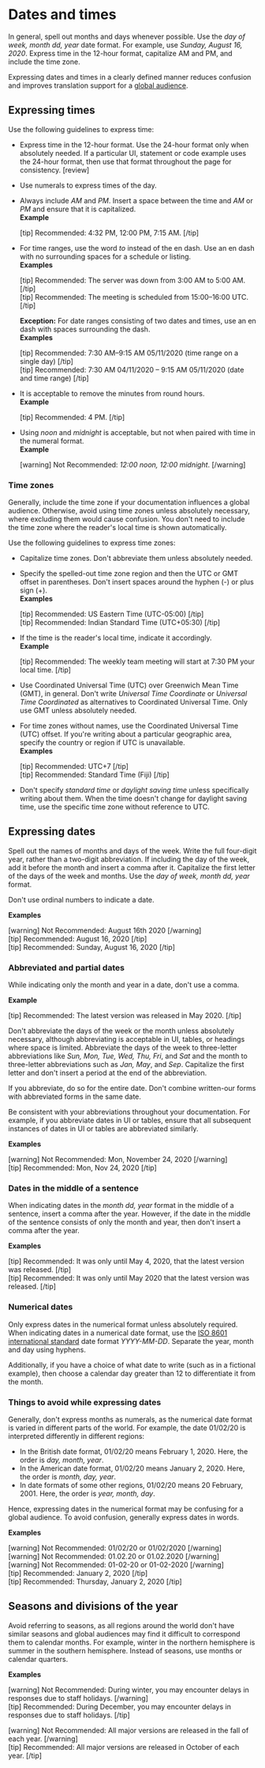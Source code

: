 # Dates and times

In general, spell out months and days whenever possible. Use the *day of week, month dd, year* date format. For example, use *Sunday, August 16, 2020*. Express time in the 12-hour format, capitalize AM and PM, and include the time zone.

Expressing dates and times in a clearly defined manner reduces confusion and improves translation support for a [global audience](/2-document-guidelines/4-global-audience.md).

## Expressing times

Use the following guidelines to express time:
- Express time in the 12-hour format. Use the 24-hour format only when absolutely needed. If a particular UI, statement or code example uses the 24-hour format, then use that format throughout the page for consistency. [review]
- Use numerals to express times of the day.
- Always include *AM* and *PM*. Insert a space between the time and *AM* or *PM* and ensure that it is capitalized.  
  **Example**  

  [tip] Recommended: 4:32 PM, 12:00 PM, 7:15 AM. [/tip]  

- For time ranges, use the word *to* instead of the en dash. Use an en dash with no surrounding spaces for a schedule or listing.  
  **Examples**  

  [tip] Recommended: The server was down from 3:00 AM to 5:00 AM. [/tip]  
  [tip] Recommended: The meeting is scheduled from 15:00–16:00 UTC. [/tip]  

  **Exception:** For date ranges consisting of two dates and times, use an en dash with spaces surrounding the dash.  
  **Examples**  

  [tip] Recommended: 7:30 AM–9:15 AM 05/11/2020 (time range on a single day) [/tip]  
  [tip] Recommended: 7:30 AM 04/11/2020 – 9:15 AM 05/11/2020 (date and time range) [/tip]  
- It is acceptable to remove the minutes from round hours.  
  **Example**  

  [tip] Recommended: 4 PM. [/tip]  
- Using *noon* and *midnight* is acceptable, but not when paired with time in the numeral format.  
  **Example**  

  [warning] Not Recommended: *12:00 noon, 12:00 midnight*. [/warning]  

### Time zones

Generally, include the time zone if your documentation influences a global audience. Otherwise, avoid using time zones unless absolutely necessary, where excluding them would cause confusion. You don't need to include the time zone where the reader's local time is shown automatically.

Use the following guidelines to express time zones:
- Capitalize time zones. Don't abbreviate them unless absolutely needed.
- Specify the spelled-out time zone region and then the UTC or GMT offset in parentheses. Don't insert spaces around the hyphen (-) or plus sign (+).  
  **Examples**  

  [tip] Recommended: US Eastern Time (UTC-05:00) [/tip]  
  [tip] Recommended: Indian Standard Time (UTC+05:30) [/tip]  
- If the time is the reader's local time, indicate it accordingly.  
  **Example**  

  [tip] Recommended: The weekly team meeting will start at 7:30 PM your local time. [/tip]  
- Use Coordinated Universal Time (UTC) over Greenwich Mean Time (GMT), in general. Don't write *Universal Time Coordinate* or *Universal Time Coordinated* as alternatives to Coordinated Universal Time. Only use GMT unless absolutely needed.
- For time zones without names, use the Coordinated Universal Time (UTC) offset. If you're writing about a particular geographic area, specify the country or region if UTC is unavailable.  
  **Examples**  

  [tip] Recommended: UTC+7 [/tip]  
  [tip] Recommended: Standard Time (Fiji) [/tip]    
- Don't specify *standard time* or *daylight saving time* unless specifically writing about them. When the time doesn't change for daylight saving time, use the specific time zone without reference to UTC.

## Expressing dates

Spell out the names of months and days of the week. Write the full four-digit year, rather than a two-digit abbreviation. If including the day of the week, add it before the month and insert a comma after it. Capitalize the first letter of the days of the week and months. Use the *day of week, month dd, year* format.  

Don't use ordinal numbers to indicate a date.

**Examples**  

[warning] Not Recommended: August 16th 2020 [/warning]  
[tip] Recommended: August 16, 2020 [/tip]  
[tip] Recommended: Sunday, August 16, 2020 [/tip]  

### Abbreviated and partial dates

While indicating only the month and year in a date, don't use a comma.

**Example**  

[tip] Recommended: The latest version was released in May 2020. [/tip]  

Don't abbreviate the days of the week or the month unless absolutely necessary, although abbreviating is acceptable in UI, tables, or headings where space is limited. Abbreviate the days of the week to three-letter abbreviations like *Sun, Mon, Tue, Wed, Thu, Fri*, and *Sat* and the month to three-letter abbreviations such as *Jan, May*, and *Sep*. Capitalize the first letter and don't insert a period at the end of the abbreviation.

If you abbreviate, do so for the entire date. Don't combine written-our forms with abbreviated forms in the same date.

Be consistent with your abbreviations throughout your documentation. For example, if you abbreviate dates in UI or tables, ensure that all subsequent instances of dates in UI or tables are abbreviated similarly.

**Examples**  

[warning] Not Recommended: Mon, November 24, 2020 [/warning]  
[tip] Recommended: Mon, Nov 24, 2020 [/tip]  

### Dates in the middle of a sentence

When indicating dates in the *month dd, year* format in the middle of a sentence, insert a comma after the year. However, if the date in the middle of the sentence consists of only the month and year, then don't insert a comma after the year.

**Examples**  

[tip] Recommended: It was only until May 4, 2020, that the latest version was released. [/tip]  
[tip] Recommended: It was only until May 2020 that the latest version was released. [/tip]  

### Numerical dates

Only express dates in the numerical format unless absolutely required. When indicating dates in a numerical date format, use the [ISO 8601 international standard](https://wikipedia.org/wiki/ISO_8601) date format *YYYY-MM-DD*. Separate the year, month and day using hyphens.

Additionally, if you have a choice of what date to write (such as in a fictional example), then choose a calendar day greater than 12 to differentiate it from the month.

### Things to avoid while expressing dates

Generally, don't express months as numerals, as the numerical date format is varied in different parts of the world.
For example, the date 01/02/20 is interpreted differently in different regions:
- In the British date format, 01/02/20 means February 1, 2020. Here, the order is *day, month, year*.
- In the American date format, 01/02/20 means January 2, 2020. Here, the order is *month, day, year*.
- In date formats of some other regions, 01/02/20 means 20 February, 2001. Here, the order is *year, month, day*.

Hence, expressing dates in the numerical format may be confusing for a global audience. To avoid confusion, generally express dates in words.

**Examples**  

[warning] Not Recommended: 01/02/20 or 01/02/2020 [/warning]  
[warning] Not Recommended: 01.02.20 or 01.02.2020 [/warning]  
[warning] Not Recommended: 01-02-20 or 01-02-2020 [/warning]  
[tip] Recommended: January 2, 2020 [/tip]  
[tip] Recommended: Thursday, January 2, 2020 [/tip]  

## Seasons and divisions of the year

Avoid referring to seasons, as all regions around the world don't have similar seasons and global audiences may find it difficult to correspond them to calendar months. For example, winter in the northern hemisphere is summer in the southern hemisphere. Instead of seasons, use months or calendar quarters.

**Examples**  

[warning] Not Recommended: During winter, you may encounter delays in responses due to staff holidays.  [/warning]  
[tip] Recommended: During December, you may encounter delays in responses due to staff holidays. [/tip]  

[warning] Not Recommended: All major versions are released in the fall of each year. [/warning]  
[tip] Recommended: All major versions are released in October of each year. [/tip]  
